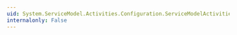 ```yaml
---
uid: System.ServiceModel.Activities.Configuration.ServiceModelActivitiesSectionGroup.GetSectionGroup(System.Configuration.Configuration)
internalonly: False
---
```

